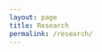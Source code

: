 ```yaml
---
layout: page
title: Research
permalink: /research/
---
```

<!-- 
I am an experimental physicist/engineer in the [Quantum Devices Group](https://quantumdevices.berkeley.edu/) at [Berkeley EECS](https://eecs.berkeley.edu/).  -->
